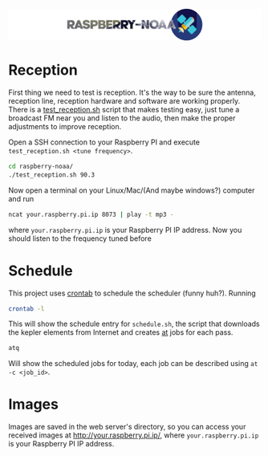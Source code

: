 ![Raspberry NOAA](header_1600.png)

# Reception
First thing we need to test is reception. It's the way to be sure the antenna, reception line, reception hardware and software are working properly. There is a [test_reception.sh](test_reception.sh) script that makes testing easy, just tune a broadcast FM near you and listen to the audio, then make the proper adjustments to improve reception.

Open a SSH connection to your Raspberry PI and execute `test_reception.sh <tune frequency>`. 

```bash
cd raspberry-noaa/
./test_reception.sh 90.3
```

Now open a terminal on your Linux/Mac/(And maybe windows?) computer and run

```bash
ncat your.raspberry.pi.ip 8073 | play -t mp3 -
```
where `your.raspberry.pi.ip` is your Raspberry PI IP address. Now you should listen to the frequency tuned before

# Schedule
This project uses [crontab](https://crontab.guru/) to schedule the scheduler (funny huh?). Running

```bash
crontab -l
```

This will show the schedule entry for `schedule.sh`, the script that downloads the kepler elements from Internet and creates [at](https://linux.die.net/man/1/at) jobs for each pass.

```bash
atq
```

Will show the scheduled jobs for today, each job can be described using `at -c <job_id>`.

# Images
Images are saved in the web server's directory, so you can access your received images at http://your.raspberry.pi.ip/, where `your.raspberry.pi.ip` is your Raspberry PI IP address.
